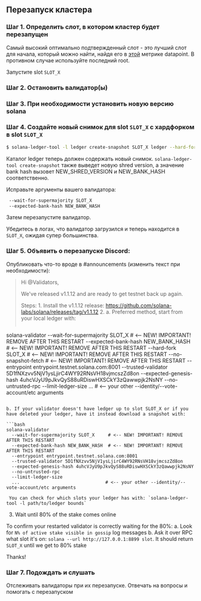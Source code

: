 ## Перезапуск кластера

### Шаг 1. Определить слот, в котором кластер будет перезапущен


Самый высокий оптимально подтвержденный слот - это лучший слот для начала, который можно найти, найдя его в [этой](https://github.com/solana-labs/solana/blob/0264147d42d506fb888f5c4c021a998e231a3e74/core/src/optimistic_confirmation_verifier.rs#L71) метрике datapoint.  В противном случае используйте последний root.

Запустите slot `SLOT_X`

### Шаг 2. Остановить валидатор(ы)

### Шаг 3. При необходимости установить новую версию solana

### Шаг 4. Создайте новый снимок для slot `SLOT_X` с хардфорком в slot `SLOT_X`

```bash
$ solana-ledger-tool -l ledger create-snapshot SLOT_X ledger --hard-fork SLOT_X
```

Каталог ledger теперь должен содержать новый снимок. `solana-ledger-tool create-snapshot` также выведет новую shred version, а значение bank hash вызовет NEW\_SHRED\_VERSION и NEW\_BANK\_HASH соответственно.

Исправьте аргументы вашего валидатора:

```bash
 --wait-for-supermajority SLOT_X
 --expected-bank-hash NEW_BANK_HASH
```

Затем перезапустите валидатор.

Убедитесь в логах, что валидатор загрузился и теперь находится в  `SLOT_X`, ожидая супер большинства.

### Шаг 5. Объявить о перезапуске Discord:

Опубликовать что-то вроде в #announcements (изменить текст при необходимости):

> Hi @Validators,
> 
> We've released v1.1.12 and are ready to get testnet back up again.
> 
> Steps: 1. Install the v1.1.12 release: https://github.com/solana-labs/solana/releases/tag/v1.1.12 2. a. Preferred method, start from your local ledger with:
> 
> ```bash
solana-validator
  --wait-for-supermajority SLOT_X     # <-- NEW! IMPORTANT! REMOVE AFTER THIS RESTART
  --expected-bank-hash NEW_BANK_HASH  # <-- NEW! IMPORTANT! REMOVE AFTER THIS RESTART
  --hard-fork SLOT_X                  # <-- NEW! IMPORTANT! REMOVE AFTER THIS RESTART
  --no-snapshot-fetch                 # <-- NEW! IMPORTANT! REMOVE AFTER THIS RESTART
  --entrypoint entrypoint.testnet.solana.com:8001
  --trusted-validator 5D1fNXzvv5NjV1ysLjirC4WY92RNsVH18vjmcszZd8on
  --expected-genesis-hash 4uhcVJyU9pJkvQyS88uRDiswHXSCkY3zQawwpjk2NsNY
  --no-untrusted-rpc
  --limit-ledger-size
  ...                                # <-- your other --identity/--vote-account/etc arguments
```

b. If your validator doesn't have ledger up to slot SLOT_X or if you have deleted your ledger, have it instead download a snapshot with:

```bash
solana-validator
  --wait-for-supermajority SLOT_X     # <-- NEW! IMPORTANT! REMOVE AFTER THIS RESTART
  --expected-bank-hash NEW_BANK_HASH  # <-- NEW! IMPORTANT! REMOVE AFTER THIS RESTART
  --entrypoint entrypoint.testnet.solana.com:8001
  --trusted-validator 5D1fNXzvv5NjV1ysLjirC4WY92RNsVH18vjmcszZd8on
  --expected-genesis-hash 4uhcVJyU9pJkvQyS88uRDiswHXSCkY3zQawwpjk2NsNY
  --no-untrusted-rpc
  --limit-ledger-size
  ...                                # <-- your other --identity/--vote-account/etc arguments
```

     You can check for which slots your ledger has with: `solana-ledger-tool -l path/to/ledger bounds`
    

3. Wait until 80% of the stake comes online

To confirm your restarted validator is correctly waiting for the 80%: a. Look for `N% of active stake visible in gossip` log messages b. Ask it over RPC what slot it's on: `solana --url http://127.0.0.1:8899 slot`.  It should return `SLOT_X` until we get to 80% stake

Thanks!

### Шаг 7. Подождать и слушать

Отслеживать валидаторы при их перезапуске. Отвечать на вопросы и помогать с перезапуском
